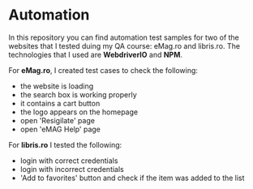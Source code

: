 # Automation

In this repository you can find automation test samples for two of the websites that I tested duing my QA course: eMag.ro and libris.ro. The technologies that I used are **WebdriverIO** and **NPM**.

For **eMag.ro**, I created test cases to check the following:
- the website is loading
- the search box is working properly
- it contains a cart button
- the logo appears on the homepage
- open 'Resigilate' page
- open 'eMAG Help' page

For **libris.ro** I tested the following:
- login with correct credentials
- login with incorrect credentials
- 'Add to favorites' button and check if the item was added to the list
